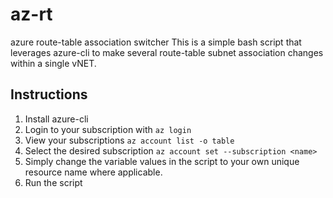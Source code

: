 # az-rt
azure route-table association switcher
This is a simple bash script that leverages azure-cli to make several route-table subnet association changes within a single vNET. 


## Instructions 
  1. Install azure-cli
  2. Login to your subscription with `az login`
  3. View your subscriptions `az account list -o table`
  4. Select the desired subscription `az account set --subscription <name>`
  5. Simply change the variable values in the script to your own unique resource name where applicable.
  6. Run the script

